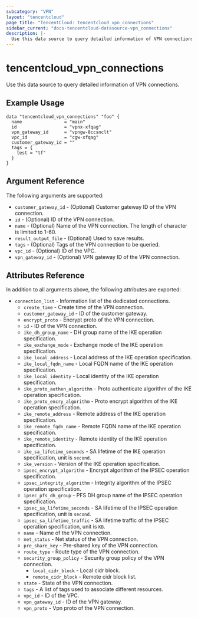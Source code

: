 ```yaml
---
subcategory: "VPN"
layout: "tencentcloud"
page_title: "TencentCloud: tencentcloud_vpn_connections"
sidebar_current: "docs-tencentcloud-datasource-vpn_connections"
description: |-
  Use this data source to query detailed information of VPN connections.
---
```


# tencentcloud_vpn_connections

Use this data source to query detailed information of VPN connections.

## Example Usage

```hcl
data "tencentcloud_vpn_connections" "foo" {
  name                = "main"
  id                  = "vpnx-xfqag"
  vpn_gateway_id      = "vpngw-8ccsnclt"
  vpc_id              = "cgw-xfqag"
  customer_gateway_id = ""
  tags = {
    test = "tf"
  }
}
```

## Argument Reference

The following arguments are supported:

* `customer_gateway_id` - (Optional) Customer gateway ID of the VPN connection.
* `id` - (Optional) ID of the VPN connection.
* `name` - (Optional) Name of the VPN connection. The length of character is limited to 1-60.
* `result_output_file` - (Optional) Used to save results.
* `tags` - (Optional) Tags of the VPN connection to be queried.
* `vpc_id` - (Optional) ID of the VPC.
* `vpn_gateway_id` - (Optional) VPN gateway ID of the VPN connection.

## Attributes Reference

In addition to all arguments above, the following attributes are exported:

* `connection_list` - Information list of the dedicated connections.
  * `create_time` - Create time of the VPN connection.
  * `customer_gateway_id` - ID of the customer gateway.
  * `encrypt_proto` - Encrypt proto of the VPN connection.
  * `id` - ID of the VPN connection.
  * `ike_dh_group_name` - DH group name of the IKE operation specification.
  * `ike_exchange_mode` - Exchange mode of the IKE operation specification.
  * `ike_local_address` - Local address of the IKE operation specification.
  * `ike_local_fqdn_name` - Local FQDN name of the IKE operation specification.
  * `ike_local_identity` - Local identity of the IKE operation specification.
  * `ike_proto_authen_algorithm` - Proto authenticate algorithm of the IKE operation specification.
  * `ike_proto_encry_algorithm` - Proto encrypt algorithm of the IKE operation specification.
  * `ike_remote_address` - Remote address of the IKE operation specification.
  * `ike_remote_fqdn_name` - Remote FQDN name of the IKE operation specification.
  * `ike_remote_identity` - Remote identity of the IKE operation specification.
  * `ike_sa_lifetime_seconds` - SA lifetime of the IKE operation specification, unit is `second`.
  * `ike_version` - Version of the IKE operation specification.
  * `ipsec_encrypt_algorithm` - Encrypt algorithm of the IPSEC operation specification.
  * `ipsec_integrity_algorithm` - Integrity algorithm of the IPSEC operation specification.
  * `ipsec_pfs_dh_group` - PFS DH group name of the IPSEC operation specification.
  * `ipsec_sa_lifetime_seconds` - SA lifetime of the IPSEC operation specification, unit is `second`.
  * `ipsec_sa_lifetime_traffic` - SA lifetime traffic of the IPSEC operation specification, unit is `KB`.
  * `name` - Name of the VPN connection.
  * `net_status` - Net status of the VPN connection.
  * `pre_share_key` - Pre-shared key of the VPN connection.
  * `route_type` - Route type of the VPN connection.
  * `security_group_policy` - Security group policy of the VPN connection.
    * `local_cidr_block` - Local cidr block.
    * `remote_cidr_block` - Remote cidr block list.
  * `state` - State of the VPN connection.
  * `tags` - A list of tags used to associate different resources.
  * `vpc_id` - ID of the VPC.
  * `vpn_gateway_id` - ID of the VPN gateway.
  * `vpn_proto` - Vpn proto of the VPN connection.


